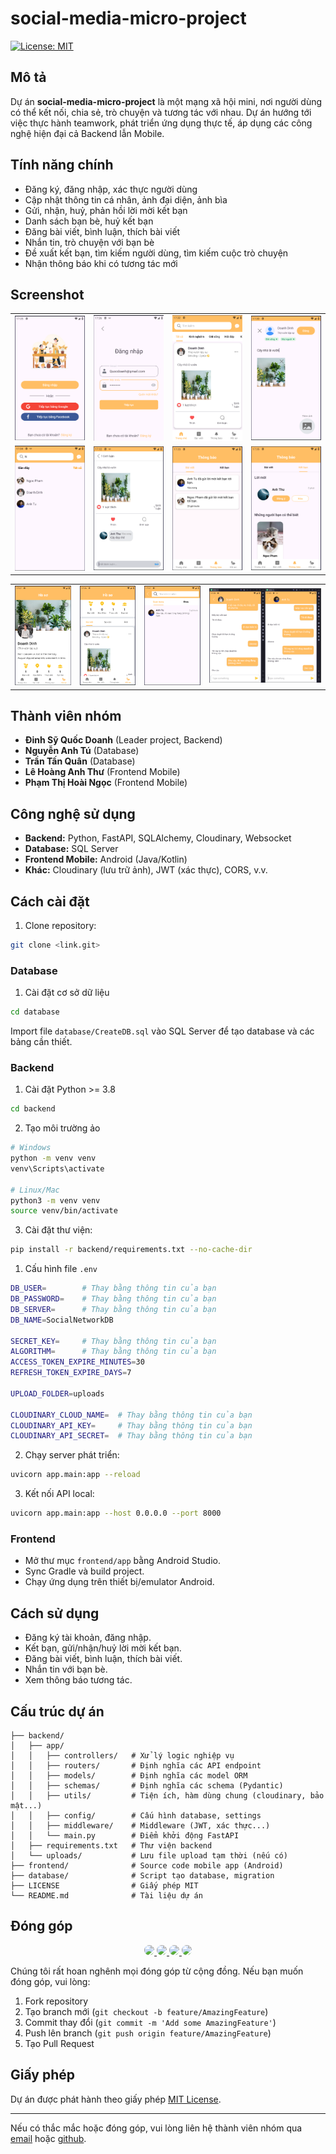 # social-media-micro-project

[![License: MIT](https://img.shields.io/badge/License-MIT-yellow.svg)](https://opensource.org/licenses/MIT)

## Mô tả

Dự án **social-media-micro-project** là một mạng xã hội mini, nơi người dùng có thể kết nối, chia sẻ, trò chuyện và tương tác với nhau. Dự án hướng tới việc thực hành teamwork, phát triển ứng dụng thực tế, áp dụng các công nghệ hiện đại cả Backend lẫn Mobile.

## Tính năng chính
- Đăng ký, đăng nhập, xác thực người dùng
- Cập nhật thông tin cá nhân, ảnh đại diện, ảnh bìa
- Gửi, nhận, huỷ, phản hồi lời mời kết bạn
- Danh sách bạn bè, huỷ kết bạn
- Đăng bài viết, bình luận, thích bài viết
- Nhắn tin, trò chuyện với bạn bè
- Đề xuất kết bạn, tìm kiếm người dùng, tìm kiếm cuộc trò chuyện
- Nhận thông báo khi có tương tác mới

## Screenshot
<table width="100%">
  <tbody>
    <tr>
      <td width="1%"><img src="database/screenshot/1-MainPage.png"/></td>
      <td width="1%"><img src="database/screenshot/2-LoginPage.png"/></td>
      <td width="1%"><img src="database/screenshot/3-FeedPage.png"/></td>
      <td width="1%"><img src="database/screenshot/4-CreatePage.png"/></td>
    </tr>
    <tr>
       <td width="1%"><img src="database/screenshot/4-SearchPage.png"/></td>
       <td width="1%"><img src="database/screenshot/5-CommentPage.png"/></td>
       <td width="1%"><img src="database/screenshot/5-NotificationPage.png"/></td>
       <td width="1%"><img src="database/screenshot/6-FriendRequestPage.png"/></td>
    </tr>
  </tbody>
</table> 
<table>
  <tbody>
    <tr>
       <td width="1%"><img src="database/screenshot/7-ProfilePage.png"/></td>
       <td width="1%"><img src="database/screenshot/8-WallProfilePage.png"/></td>
       <td width="1%"><img src="database/screenshot/9-ChatListPage.png"/></td>
       <td width="2%"><img src="database/screenshot/10-ChatPage.png"/></td>
    </tr>
  </tbody>
</table> 

## Thành viên nhóm
- **Đinh Sỹ Quốc Doanh** (Leader project, Backend)
- **Nguyễn Anh Tú** (Database)
- **Trần Tấn Quân** (Database)
- **Lê Hoàng Anh Thư** (Frontend Mobile)
- **Phạm Thị Hoài Ngọc** (Frontend Mobile)

## Công nghệ sử dụng
- **Backend:** Python, FastAPI, SQLAlchemy, Cloudinary, Websocket
- **Database:** SQL Server
- **Frontend Mobile:** Android (Java/Kotlin)
- **Khác:** Cloudinary (lưu trữ ảnh), JWT (xác thực), CORS, v.v.

## Cách cài đặt
1. Clone repository:
```bash
git clone <link.git>
```
### Database
1. Cài đặt cơ sở dữ liệu
```bash
cd database
```
Import file `database/CreateDB.sql` vào SQL Server để tạo database và các bảng cần thiết.

### Backend
1. Cài đặt Python >= 3.8
```bash
cd backend
```
2. Tạo môi trường ảo
```bash
# Windows
python -m venv venv
venv\Scripts\activate

# Linux/Mac
python3 -m venv venv
source venv/bin/activate
```
3. Cài đặt thư viện:
```bash
pip install -r backend/requirements.txt --no-cache-dir
```
1. Cấu hình file `.env`
```bash
DB_USER=        # Thay bằng thông tin của bạn
DB_PASSWORD=    # Thay bằng thông tin của bạn
DB_SERVER=      # Thay bằng thông tin của bạn
DB_NAME=SocialNetworkDB

SECRET_KEY=     # Thay bằng thông tin của bạn
ALGORITHM=      # Thay bằng thông tin của bạn
ACCESS_TOKEN_EXPIRE_MINUTES=30
REFRESH_TOKEN_EXPIRE_DAYS=7

UPLOAD_FOLDER=uploads

CLOUDINARY_CLOUD_NAME=  # Thay bằng thông tin của bạn
CLOUDINARY_API_KEY=     # Thay bằng thông tin của bạn
CLOUDINARY_API_SECRET=  # Thay bằng thông tin của bạn
```
2. Chạy server phát triển:
```bash
uvicorn app.main:app --reload
```
3. Kết nối API local:
```bash
uvicorn app.main:app --host 0.0.0.0 --port 8000
```

### Frontend
- Mở thư mục `frontend/app` bằng Android Studio.
- Sync Gradle và build project.
- Chạy ứng dụng trên thiết bị/emulator Android.

## Cách sử dụng
- Đăng ký tài khoản, đăng nhập.
- Kết bạn, gửi/nhận/huỷ lời mời kết bạn.
- Đăng bài viết, bình luận, thích bài viết.
- Nhắn tin với bạn bè.
- Xem thông báo tương tác.

## Cấu trúc dự án
```
├── backend/
│   ├── app/
│   │   ├── controllers/   # Xử lý logic nghiệp vụ
│   │   ├── routers/       # Định nghĩa các API endpoint
│   │   ├── models/        # Định nghĩa các model ORM
│   │   ├── schemas/       # Định nghĩa các schema (Pydantic)
│   │   ├── utils/         # Tiện ích, hàm dùng chung (cloudinary, bảo mật...)
│   │   ├── config/        # Cấu hình database, settings
│   │   ├── middleware/    # Middleware (JWT, xác thực...)
│   │   └── main.py        # Điểm khởi động FastAPI
│   ├── requirements.txt   # Thư viện backend
│   └── uploads/           # Lưu file upload tạm thời (nếu có)
├── frontend/              # Source code mobile app (Android)
├── database/              # Script tạo database, migration
├── LICENSE                # Giấy phép MIT
└── README.md              # Tài liệu dự án
```

## Đóng góp
<p align="center">
  <a href="https://github.com/Doanh-Dinh-7">
    <img src="https://avatars.githubusercontent.com/u/126660014?v=4" width="77" style="border-radius: 50%;"/>
  </a>
  <a href="https://github.com/LHAnhThu">
    <img src="https://avatars.githubusercontent.com/u/127175913?v=4" width="77" style="border-radius: 50%;"/>
  </a>
  <a href="https://github.com/PhamThiHoaiNgoc">
    <img src="https://avatars.githubusercontent.com/u/155563159?v=4" width="77" style="border-radius: 50%;"/>
  </a>
  <a href="https://github.com/anhtu16">
    <img src="https://avatars.githubusercontent.com/u/155568390?v=4" width="77" style="border-radius: 50%;"/>
  </a>
</p>

Chúng tôi rất hoan nghênh mọi đóng góp từ cộng đồng. Nếu bạn muốn đóng góp, vui lòng:

1. Fork repository
2. Tạo branch mới (`git checkout -b feature/AmazingFeature`)
3. Commit thay đổi (`git commit -m 'Add some AmazingFeature'`)
4. Push lên branch (`git push origin feature/AmazingFeature`)
5. Tạo Pull Request

## Giấy phép

Dự án được phát hành theo giấy phép [MIT License](./LICENSE).

---

Nếu có thắc mắc hoặc đóng góp, vui lòng liên hệ thành viên nhóm qua [email](dinhsyquocdoanh@gmail.com) hoặc [github](https//github.com/Doanh-Dinh-7).
